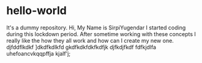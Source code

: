 # hello-world
It's a dummy repository.
Hi, My Name is SirpiYugendar 
I started coding during this lockdown period.
After sometime working with these concepts I really like the how they all work and how can I create my new one.
djfddflkdkf
]dkdfkdlkfd
gkdfkdkfdkfkdfjk
djfkdjfkdf
fdfkjdlfa
uhefoancvkqqpffja
kjalf'j;
